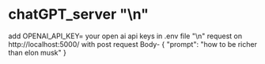 # chatGPT_server "\n"
add OPENAI_API_KEY= your open ai api keys in .env file "\n"
request on http://localhost:5000/ with post request
Body- 
{
   "prompt": "how to be richer than elon musk"
}
